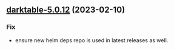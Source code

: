 

## [darktable-5.0.12](https://github.com/truecharts/charts/compare/darktable-5.0.11...darktable-5.0.12) (2023-02-10)

### Fix

- ensure new helm deps repo is used in latest releases as well.
  
  